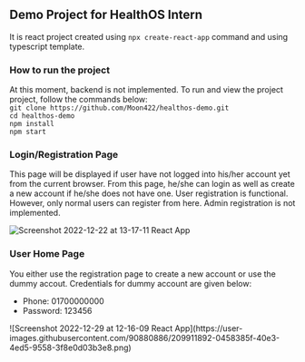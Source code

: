 <h2>Demo Project for HealthOS Intern</h2>
It is react project created using <code>npx create-react-app</code> command and using typescript template.

<h3>How to run the project</h3>
At this moment, backend is not implemented. To run and view the project project, follow the commands below: <br>
<code>git clone https://github.com/Moon422/healthos-demo.git</code><br>
<code>cd healthos-demo</code><br>
<code>npm install</code><br>
<code>npm start</code>

<h3>Login/Registration Page</h3>
This page will be displayed if user have not logged into his/her account yet from the current browser. From this page, he/she can login as well as create a new account if he/she does not have one. User registration is functional. However, only normal users can register from here. Admin registration is not implemented.

![Screenshot 2022-12-22 at 13-17-11 React App](https://user-images.githubusercontent.com/90880886/209190095-6cdddba8-98f9-4483-ab4b-0ae03f895c5f.png)

<h3>User Home Page</h3>
You either use the registration page to create a new account or use the dummy accout. Credentials for dummy account are given below:
<ul>
<li>Phone: 01700000000</li>
<li>Password: 123456</li>
</ul>
![Screenshot 2022-12-29 at 12-16-09 React App](https://user-images.githubusercontent.com/90880886/209911892-0458385f-40e3-4ed5-9558-3f8e0d03b3e8.png)
